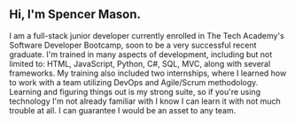 ## Hi, I'm Spencer Mason.

I am a full-stack junior developer currently enrolled in The Tech Academy's Software Developer Bootcamp, soon to be a very successful recent graduate. I'm trained in many aspects of development, including but not limited to: HTML, JavaScript, Python, C#, SQL, MVC, along with several frameworks. My training also included two internships, where I learned how to work with a team utilizing DevOps and Agile/Scrum methodology. Learning and figuring things out is my strong suite, so if you're using technology I'm not already familiar with I know I can learn it with not much trouble at all. I can guarantee I would be an asset to any team.

<!--
**Spencer-Mason/Spencer-Mason** is a ✨ _special_ ✨ repository because its `README.md` (this file) appears on your GitHub profile.

Here are some ideas to get you started:

- 🔭 I’m currently working on ...
- 🌱 I’m currently learning ...
- 👯 I’m looking to collaborate on ...
- 🤔 I’m looking for help with ...
- 💬 Ask me about ...
- 📫 How to reach me: ...
- 😄 Pronouns: ...
- ⚡ Fun fact: ...
-->
